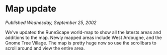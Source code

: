 # Map update
*Published Wednesday, September 25, 2002*

We've updated the RuneScape world-map to show all the latests areas and additions to the map. Newly mapped areas include West Ardougne, and the Gnome Tree Village. The map is pretty huge now so use the scrollbars to scroll around and view the entire area.

